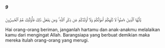 ##### 9

<span class="ayah">يَٰٓأَيُّهَا ٱلَّذِينَ ءَامَنُوا۟ لَا تُلْهِكُمْ أَمْوَٰلُكُمْ وَلَآ أَوْلَٰدُكُمْ عَن ذِكْرِ ٱللَّهِ ۚ وَمَن يَفْعَلْ ذَٰلِكَ فَأُو۟لَٰٓئِكَ هُمُ ٱلْخَٰسِرُونَ</span>

<span class="ayah_translation">Hai orang-orang beriman, janganlah hartamu dan anak-anakmu melalaikan kamu dari mengingat Allah. Barangsiapa yang berbuat demikian maka mereka itulah orang-orang yang merugi.</span>
